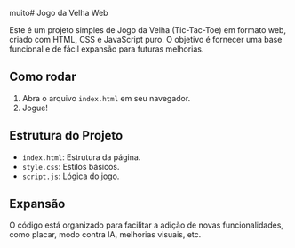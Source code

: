 muito# Jogo da Velha Web

Este é um projeto simples de Jogo da Velha (Tic-Tac-Toe) em formato web, criado com HTML, CSS e JavaScript puro. O objetivo é fornecer uma base funcional e de fácil expansão para futuras melhorias.

## Como rodar

1. Abra o arquivo `index.html` em seu navegador.
2. Jogue!

## Estrutura do Projeto
- `index.html`: Estrutura da página.
- `style.css`: Estilos básicos.
- `script.js`: Lógica do jogo.

## Expansão
O código está organizado para facilitar a adição de novas funcionalidades, como placar, modo contra IA, melhorias visuais, etc.

